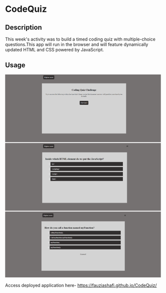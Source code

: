 # CodeQuiz

## Description

This week's activity was to build a timed coding quiz with multiple-choice questions.This app will run in the browser and will feature dynamically updated HTML and CSS powered by JavaScript.

## Usage

<img src= "assets/images/ss1.png">
<img src= "assets/images/ss2.png">
<img src= "assets/images/ss3.png">

   
   


Access deployed application here- https://fauziashafi.github.io/CodeQuiz/